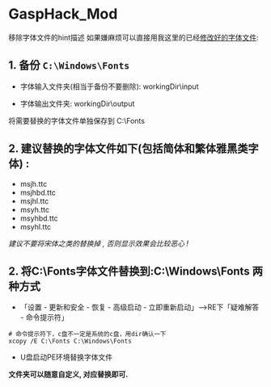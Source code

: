 # GaspHack_Mod

移除字体文件的hint描述
如果嫌麻烦可以直接用我这里的已经[修改好的字体文件](workingDir/output/):

## 1. 备份 `C:\Windows\Fonts`

* 字体输入文件夹(相当于备份不要删除): workingDir\input

* 字体输出文件夹: workingDir\output

将需要替换的字体文件单独保存到 C:\Fonts

## 2. **建议替换的字体文件如下(包括简体和繁体雅黑类字体) :**

* msjh.ttc
* msjhbd.ttc
* msjhl.ttc
* msyh.ttc
* msyhbd.ttc
* msyhl.ttc

*建议不要将宋体之类的替换掉 , 否则显示效果会比较恶心 !*

## 2. 将C:\Fonts字体文件替换到:C:\Windows\Fonts 两种方式

* 「设置 - 更新和安全 - 恢复 - 高级启动 - 立即重新启动」-->RE下「疑难解答 - 命令提示符」

``` shell
# 命令提示符下，c盘不一定是系统的c盘，用dir确认一下
xcopy /E C:\Fonts C:\Windows\Fonts
```

* U盘启动PE环境替换字体文件

**文件夹可以随意自定义, 对应替换即可.**
